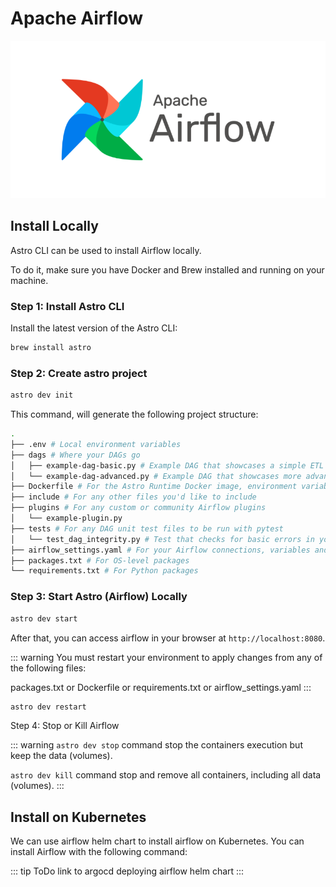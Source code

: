 # Apache Airflow

![Apache Airflow](airflow.png)

## Install Locally

Astro CLI can be used to install Airflow locally. 

To do it, make sure you have Docker and Brew installed and running on your machine.

### Step 1: Install Astro CLI

Install the latest version of the Astro CLI:

```bash
brew install astro
```

### Step 2: Create astro project

```bash
astro dev init
```

This command, will generate the following project structure:

```bash
.
├── .env # Local environment variables
├── dags # Where your DAGs go
│   ├── example-dag-basic.py # Example DAG that showcases a simple ETL data pipeline
│   └── example-dag-advanced.py # Example DAG that showcases more advanced Airflow features, such as the TaskFlow API
├── Dockerfile # For the Astro Runtime Docker image, environment variables, and overrides
├── include # For any other files you'd like to include
├── plugins # For any custom or community Airflow plugins
│   └── example-plugin.py
├── tests # For any DAG unit test files to be run with pytest
│   └── test_dag_integrity.py # Test that checks for basic errors in your DAGs
├── airflow_settings.yaml # For your Airflow connections, variables and pools (local only)
├── packages.txt # For OS-level packages
└── requirements.txt # For Python packages
```

### Step 3: Start Astro (Airflow) Locally

```bash
astro dev start
```

After that, you can access airflow in your browser at `http://localhost:8080`.

::: warning
You must restart your environment to apply changes from any of the following files:

packages.txt or Dockerfile or requirements.txt or airflow_settings.yaml
:::

```bash
astro dev restart
```

Step 4: Stop or Kill Airflow

::: warning
`astro dev stop` command stop the containers execution but keep the data (volumes).

`astro dev kill` command stop and remove all containers, including all data (volumes).
:::

## Install on Kubernetes

We can use airflow helm chart to install airflow on Kubernetes. You can install Airflow with the following command:

::: tip ToDo
link to argocd deploying airflow helm chart
:::
